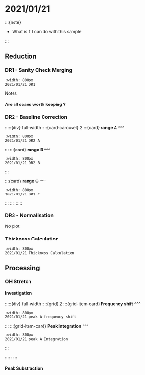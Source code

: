 # 2021/01/21

:::{note}

- What is it I can do with this sample

:::

## Reduction

### DR1 - Sanity Check Merging

```{figure} Plots/DR/DR1_2021_01_21_Full-range.png
:width: 800px
2021/01/21 DR1
```

Notes

#### Are all scans worth keeping ?


### DR2 - Baseline Correction

:::::{div} full-width
::::{card-carousel} 2
:::{card} 
**range A**
^^^

```{figure} Plots/DR/DR2_2021_01_21_A.png
:width: 800px
2021/01/21 DR2 A
```

:::
:::{card} 
**range B**
^^^

```{figure} Plots/DR/DR2_2021_01_21_B.png
:width: 800px
2021/01/21 DR2 B
```

:::

:::{card} 
**range C**
^^^

```{figure} Plots/DR/DR2_2021_01_21_C.png
:width: 800px
2021/01/21 DR2 C
```

:::
::::
:::::

### DR3 - Normalisation

No plot 

### Thickness Calculation

```{figure} Plots/DR/Thickness-calc_2021_01_21_2.png
:width: 800px
2021/01/21 Thickness Calculation
```


## Processing

### OH Stretch

#### Investigation


:::::{div} full-width
::::{grid} 2
:::{grid-item-card}
**Frequency shift**
^^^

```{figure} Plots/DR/DR2_2021_01_21_PeakA-frequency_wA0.png
:width: 800px
2021/01/21 peak A frequency shift
```

:::
:::{grid-item-card}
**Peak Integration** 
^^^

```{figure} Plots/DR/DR2_2021_01_21_PeakA-Integration.png
:width: 800px
2021/01/21 peak A Integration
```

:::

::::
:::::

#### Peak Substraction
